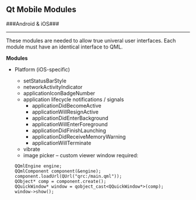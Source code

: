 ## Qt Mobile Modules ##
###Android & iOS###
___

These modules are needed to allow true univeral user interfaces. Each module must have an identical interface to QML.

**Modules**

* Platform (iOS-specific)
	* setStatusBarStyle
	* networkActivityIndicator
	* applicationIconBadgeNumber
	* application lifecycle notifications / signals
		* applicationDidBecomeActive
		* applicationWillResignActive
		* applicationDidEnterBackground
		* applicationWillEnterForeground
		* applicationDidFinishLaunching
		* applicationDidReceiveMemoryWarning
		* applicationWillTerminate
	* vibrate
	* image picker – custom viewer window required:
	
	```
	QQmlEngine engine;
    QQmlComponent component(&engine);
    component.loadUrl(QUrl("qrc:/main.qml"));
    QObject* comp = component.create();
    QQuickWindow* window = qobject_cast<QQuickWindow*>(comp);
    window->show();
    ```



